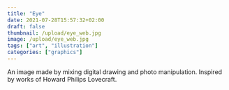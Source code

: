 ```yaml
---
title: "Eye"
date: 2021-07-28T15:57:32+02:00
draft: false
thumbnail: /upload/eye_web.jpg
image: /upload/eye_web.jpg
tags: ["art", "illustration"]
categories: ["graphics"]
---
```


An image made by mixing digital drawing and photo manipulation. Inspired by works of Howard Philips Lovecraft.
